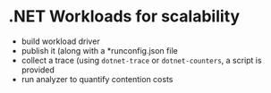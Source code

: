# .NET Workloads for scalability

* build workload driver
* publish it (along with a *runconfig.json file
* collect a trace (using `dotnet-trace` or `dotnet-counters`, a script is provided
* run analyzer to quantify contention costs
